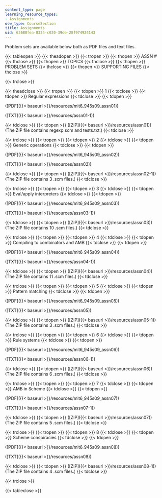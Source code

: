 ```yaml
---
content_type: page
learning_resource_types:
- Assignments
ocw_type: CourseSection
title: Assignments
uid: 62688fea-0334-c020-39de-28f974924143
---
```


Problem sets are available below both as PDF files and text files.

{{< tableopen >}}
{{< theadopen >}}
{{< tropen >}}
{{< thopen >}}
ASSN #
{{< thclose >}}
{{< thopen >}}
TOPICS
{{< thclose >}}
{{< thopen >}}
PROBLEM SETS
{{< thclose >}}
{{< thopen >}}
SUPPORTING FILES
{{< thclose >}}

{{< trclose >}}

{{< theadclose >}}
{{< tropen >}}
{{< tdopen >}}
1
{{< tdclose >}}
{{< tdopen >}}
Regular expressions
{{< tdclose >}}
{{< tdopen >}}


([PDF]({{< baseurl >}}/resources/mit6_945s09_assn01))

([TXT]({{< baseurl >}}/resources/assn01-1))


{{< tdclose >}}
{{< tdopen >}}
([ZIP]({{< baseurl >}}/resources/assn01)) (The ZIP file contains regexp.scm and tests.txt.)
{{< tdclose >}}

{{< trclose >}}
{{< tropen >}}
{{< tdopen >}}
2
{{< tdclose >}}
{{< tdopen >}}
Generic operations
{{< tdclose >}}
{{< tdopen >}}


([PDF]({{< baseurl >}}/resources/mit6_945s09_assn02))

([TXT]({{< baseurl >}}/resources/assn02))


{{< tdclose >}}
{{< tdopen >}}
([ZIP]({{< baseurl >}}/resources/assn02-1)) (The ZIP file contains 3 .scm files.)
{{< tdclose >}}

{{< trclose >}}
{{< tropen >}}
{{< tdopen >}}
3
{{< tdclose >}}
{{< tdopen >}}
Eval/apply interpreters
{{< tdclose >}}
{{< tdopen >}}


([PDF]({{< baseurl >}}/resources/mit6_945s09_assn03))

([TXT]({{< baseurl >}}/resources/assn03-1))


{{< tdclose >}}
{{< tdopen >}}
([ZIP]({{< baseurl >}}/resources/assn03)) (The ZIP file contains 10 .scm files.)
{{< tdclose >}}

{{< trclose >}}
{{< tropen >}}
{{< tdopen >}}
4
{{< tdclose >}}
{{< tdopen >}}
Compiling to combinators and AMB
{{< tdclose >}}
{{< tdopen >}}


([PDF]({{< baseurl >}}/resources/mit6_945s09_assn04))

([TXT]({{< baseurl >}}/resources/assn04-1))


{{< tdclose >}}
{{< tdopen >}}
([ZIP]({{< baseurl >}}/resources/assn04)) (The ZIP file contains 11 .scm files.)
{{< tdclose >}}

{{< trclose >}}
{{< tropen >}}
{{< tdopen >}}
5
{{< tdclose >}}
{{< tdopen >}}
Pattern matching
{{< tdclose >}}
{{< tdopen >}}


([PDF]({{< baseurl >}}/resources/mit6_945s09_assn05))

([TXT]({{< baseurl >}}/resources/assn05))


{{< tdclose >}}
{{< tdopen >}}
([ZIP]({{< baseurl >}}/resources/assn05-1)) (The ZIP file contains 3 .scm files.)
{{< tdclose >}}

{{< trclose >}}
{{< tropen >}}
{{< tdopen >}}
6
{{< tdclose >}}
{{< tdopen >}}
Rule systems
{{< tdclose >}}
{{< tdopen >}}


([PDF]({{< baseurl >}}/resources/mit6_945s09_assn06))

([TXT]({{< baseurl >}}/resources/assn06-1))


{{< tdclose >}}
{{< tdopen >}}
([ZIP]({{< baseurl >}}/resources/assn06)) (The ZIP file contains 6 .scm files.)
{{< tdclose >}}

{{< trclose >}}
{{< tropen >}}
{{< tdopen >}}
7
{{< tdclose >}}
{{< tdopen >}}
AMB in Scheme
{{< tdclose >}}
{{< tdopen >}}


([PDF]({{< baseurl >}}/resources/mit6_945s09_assn07))

([TXT]({{< baseurl >}}/resources/assn07-1))


{{< tdclose >}}
{{< tdopen >}}
([ZIP]({{< baseurl >}}/resources/assn07)) (The ZIP file contains 5 .scm files.)
{{< tdclose >}}

{{< trclose >}}
{{< tropen >}}
{{< tdopen >}}
8
{{< tdclose >}}
{{< tdopen >}}
Scheme conspiracies
{{< tdclose >}}
{{< tdopen >}}


([PDF]({{< baseurl >}}/resources/mit6_945s09_assn08))

([TXT]({{< baseurl >}}/resources/assn08))


{{< tdclose >}}
{{< tdopen >}}
([ZIP]({{< baseurl >}}/resources/assn08-1)) (The ZIP file contains 4 .scm files.)
{{< tdclose >}}

{{< trclose >}}

{{< tableclose >}}